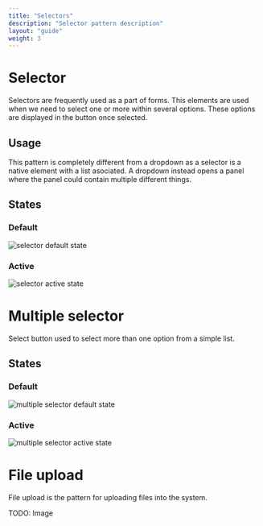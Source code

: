 ```yaml
---
title: "Selectors"
description: "Selector pattern description"
layout: "guide"
weight: 3
---
```


# Selector

Selectors are frequently used as a part of forms. This elements are used when we need to select one or more within several options. These options are displayed in the button once selected. 

## Usage

This pattern is completely different from a dropdown as a selector is a native element with a list asociated. A dropdown instead opens a panel where the panel could contain multiple different things.

## States

### Default

![selector default state](/images/selector.png)

### Active

![selector active state](/images/selectorFocus.png)

# Multiple selector

Select button used to select more than one option from a simple list.

## States

### Default

![multiple selector default state](/images/selectorMultiple.png)

### Active

![multiple selector active state](/images/selectorMultipleFocus.png)

# File upload

File upload is the pattern for uploading files into the system.

TODO: Image